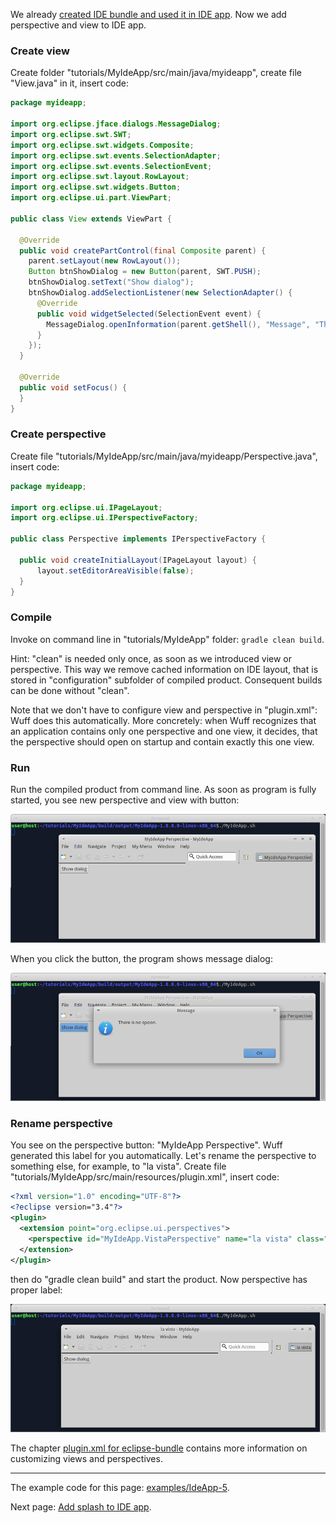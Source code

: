 We already [created IDE bundle and used it in IDE app](Create-IDE-bundle-and-use-it-in-IDE-app). Now we add perspective and view to IDE app.

### Create view

Create folder "tutorials/MyIdeApp/src/main/java/myideapp", create file "View.java" in it, insert code:

```java
package myideapp;

import org.eclipse.jface.dialogs.MessageDialog;
import org.eclipse.swt.SWT;
import org.eclipse.swt.widgets.Composite;
import org.eclipse.swt.events.SelectionAdapter;
import org.eclipse.swt.events.SelectionEvent;
import org.eclipse.swt.layout.RowLayout;
import org.eclipse.swt.widgets.Button;
import org.eclipse.ui.part.ViewPart;

public class View extends ViewPart {

  @Override
  public void createPartControl(final Composite parent) {
    parent.setLayout(new RowLayout());
    Button btnShowDialog = new Button(parent, SWT.PUSH);
    btnShowDialog.setText("Show dialog");
    btnShowDialog.addSelectionListener(new SelectionAdapter() {
      @Override
      public void widgetSelected(SelectionEvent event) {
        MessageDialog.openInformation(parent.getShell(), "Message", "There is no spoon.");
      }
    });
  }

  @Override
  public void setFocus() {
  }
}
```

### Create perspective

Create file "tutorials/MyIdeApp/src/main/java/myideapp/Perspective.java", insert code:

```java
package myideapp;

import org.eclipse.ui.IPageLayout;
import org.eclipse.ui.IPerspectiveFactory;

public class Perspective implements IPerspectiveFactory {

  public void createInitialLayout(IPageLayout layout) {
	  layout.setEditorAreaVisible(false);
  }
}
```

### Compile

Invoke on command line in "tutorials/MyIdeApp" folder: `gradle clean build`.

Hint: "clean" is needed only once, as soon as we introduced view or perspective. This way we remove cached information on IDE layout, that is stored in "configuration" subfolder of compiled product. Consequent builds can be done without "clean".

Note that we don't have to configure view and perspective in "plugin.xml": Wuff does this automatically. More concretely: when Wuff recognizes that an application contains only one perspective and one view, it decides, that the perspective should open on startup and contain exactly this one view.

### Run

Run the compiled product from command line. As soon as program is fully started, you see new perspective and view with button:

![IdeApp-5-run-1](images/IdeApp-5-run-1.png "IdeApp-5-run-1")

When you click the button, the program shows message dialog:

![IdeApp-5-run-2](images/IdeApp-5-run-2.png "IdeApp-5-run-2")

### Rename perspective

You see on the perspective button: "MyIdeApp Perspective". Wuff generated this label for you automatically. Let's rename the perspective to something else, for example, to "la vista". Create file "tutorials/MyIdeApp/src/main/resources/plugin.xml", insert code:

```xml
<?xml version="1.0" encoding="UTF-8"?>
<?eclipse version="3.4"?>
<plugin>
  <extension point="org.eclipse.ui.perspectives">
    <perspective id="MyIdeApp.VistaPerspective" name="la vista" class="myideapp.Perspective"/>
  </extension>
</plugin>
```

then do "gradle clean build" and start the product. Now perspective has proper label:

![IdeApp-5-run-3](images/IdeApp-5-run-3.png "IdeApp-5-run-3")

The chapter [plugin.xml for eclipse-bundle](plugin.xml-for-eclipse-bundle) contains more information on customizing views and perspectives.

---

The example code for this page: [examples/IdeApp-5](../tree/master/examples/IdeApp-5).

Next page: [Add splash to IDE app](Add-splash-to-IDE-app).

